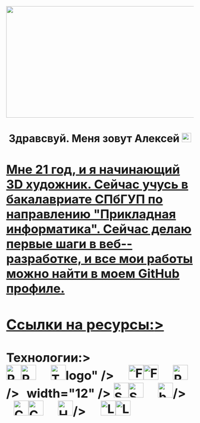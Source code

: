 <div align="center">
<img height="300" width="600" src="https://img.freepik.com/premium-photo/streaming-room-with-purple-lights-two-monitors_343960-9381.jpg" />
</div>

<h1 align="center">Здравсвуй.
Меня зовут Алексей</ h 1

<div align="center">
<a href="https://t.me/aktov20" target="_blank">
<img src="https://e7.pngegg.com/pngimages/723/481/png-clipart-telegram-computer-icons-logo-instant-messaging-logo-telegram-blue-angle-thumbnail.png" height="25" alt="Telegram" />
</
</div>

<h3 align="left">
<h3 align="left">Мне
21 год, и я начинающий 3D художник. Сейчас учусь в бакалавриате
СПбГУП по направлению "Прикладная информатика". Сейчас делаю первые шаги в веб--разработке, и все мои работы можно найти в моем GitHub профиле.</hh33>
<div align="left">

<h3 align="left">
<h3 align="left">Ссылки на ресурсы:</Ссылки на ресурсы:</hh33>>
<div align="left">
<a href="https://leetcode.com/u/MrHans1/" target="_blank"><a href="https://leetcode.com/u/MrHans1/" target="_blank">
</a></a>
</div>
</div>
<h3 align="left">
<h3 align="left">Технологии:</Технологии:</hh33>>
<div align="left">
<div align="left">
<img src="https://skillicons.dev/icons?i=py" height="40" alt="Python logo" /><img src="https://skillicons.dev/icons?i=py" height="40" alt="Python logo" />
<img width="12" /><img width="12" />
<img src="https://cdn.simpleicons.org/pytorch/EE4C2C" <img src="https://cdn.simpleicons.org/pytorch/EE4C2C" height="40" alt="Torch height="40" alt="Torch logo" />logo" />
<img width="12" /><img width="12" />
<img src="https://skillicons.dev/icons?i=flask" height="40" alt="Flask logo" /><img src="https://skillicons.dev/icons?i=flask" height="40" alt="Flask logo" />
<img width="12" /><img width="12" />
<img src="https://cdn.simpleicons.org/pandas/150458" height="40" alt="Pandas logo" <img src="https://cdn.simpleicons.org/pandas/150458" height="40" alt="Pandas logo" />/>
<img <img width="12" />width="12" />
<img src="https://cdn.simpleicons.org/mysql/4479A1" height="40" alt="SQL logo" /><img src="https://cdn.simpleicons.org/mysql/4479A1" height="40" alt="SQL logo" />
<img width="12" /><img width="12" />
<img src="https://cdn.simpleicons.org/gnubash/4EAA25" height="40" alt="bash logo" <img src="https://cdn.simpleicons.org/gnubash/4EAA25" height="40" alt="bash logo" />/>
<img width="12" /><img width="12" />
<img src="https://cdn.simpleicons.org/css3/1572B6" height="40" alt="CSS logo" /><img src="https://cdn.simpleicons.org/css3/1572B6" height="40" alt="CSS logo" />
<img width="12" /><img width="12" />
<img src="https://cdn.simpleicons.org/html5/E34F26" height="40" alt="HTML lo<img src="https://cdn.simpleicons.org/html5/E34F26" height="40" alt="HTML logo" go" />/>
<img width="12" /><img width="12" />
<img src="https://cdn.simpleicons.org/linux/FCC624" height="40" alt="Linux logo" /><img src="https://cdn.simpleicons.org/linux/FCC624" height="40" alt="Linux logo" />
</div>
</div>
